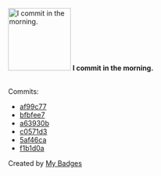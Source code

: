 <img src="https://my-badges.github.io/my-badges/morning-commits.png" alt="I commit in the morning." title="I commit in the morning." width="128">
<strong>I commit in the morning.</strong>
<br><br>

Commits:

- <a href="https://github.com/dancarroll/dancarrollorg_django/commit/af99c77cfb04aab7dd9c14338efb5fef2bb19f35">af99c77</a>
- <a href="https://github.com/dancarroll/dancarrollorg_django/commit/bfbfee7ec9ddfc89adba26bc5bd762f3ca5e1197">bfbfee7</a>
- <a href="https://github.com/dancarroll/dancarrollorg_django/commit/a63930b0829ec433912bb2fe857bd2bb818fc709">a63930b</a>
- <a href="https://github.com/dancarroll/dancarrollorg_django/commit/c0571d32798e8ed87941244a74ea411c62950755">c0571d3</a>
- <a href="https://github.com/dancarroll/dancarrollorg_django/commit/5af46ca7fce34162c93b7a914533225e804f49e1">5af46ca</a>
- <a href="https://github.com/dancarroll/dancarrollorg_django/commit/f1b1d0ac629c5fb0a8941308aee4aeacdf014609">f1b1d0a</a>


Created by <a href="https://github.com/my-badges/my-badges">My Badges</a>